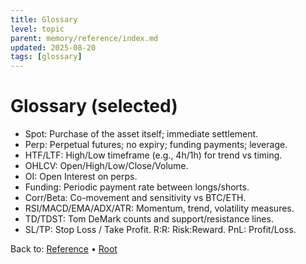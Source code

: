 ```yaml
---
title: Glossary
level: topic
parent: memory/reference/index.md
updated: 2025-08-20
tags: [glossary]
---
```


# Glossary (selected)

- Spot: Purchase of the asset itself; immediate settlement.
- Perp: Perpetual futures; no expiry; funding payments; leverage.
- HTF/LTF: High/Low timeframe (e.g., 4h/1h) for trend vs timing.
- OHLCV: Open/High/Low/Close/Volume.
- OI: Open Interest on perps.
- Funding: Periodic payment rate between longs/shorts.
- Corr/Beta: Co-movement and sensitivity vs BTC/ETH.
- RSI/MACD/EMA/ADX/ATR: Momentum, trend, volatility measures.
- TD/TDST: Tom DeMark counts and support/resistance lines.
- SL/TP: Stop Loss / Take Profit. R:R: Risk:Reward. PnL: Profit/Loss.

Back to: [Reference](./reference/index.md) • [Root](./memory.md)
